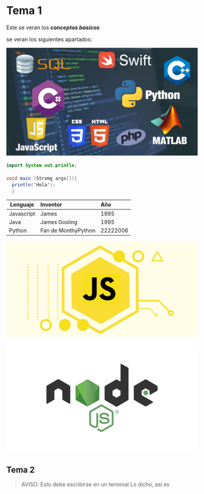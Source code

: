 # Tema 1
Este se veran los ***conceptos basicos***

se veran los siguientes apartados:

![Lenguajes de programación](assets/LenguajesDeProgramacion.jpg)


```java
import System.out.println;

void main (Stromg args[]){
  println('Hola');
  }

```
Lenguaje   |  Inventor   |   Año
-----------|:-------------|:------
Javascript | James       |  1995
Java       | James Gosling        | 1995
Python      |  Fan de MonthyPython   |  22222006

![Javascript](assets/JavaScript.webp)




![Nodejs](assets/NodeJS.png)
## Tema 2

>AVISO: Esto debe escribirse en un terminal
>Lo dicho, asi es
